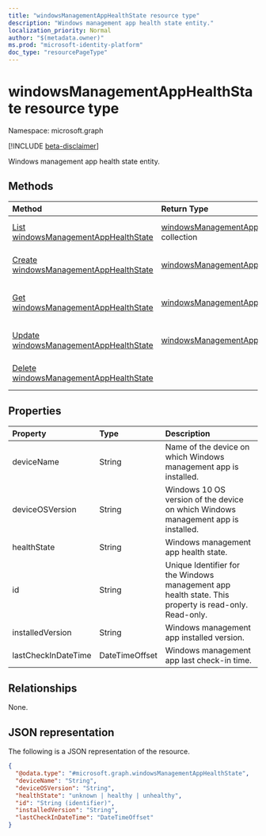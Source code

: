 ```yaml
---
title: "windowsManagementAppHealthState resource type"
description: "Windows management app health state entity."
localization_priority: Normal
author: "$(metadata.owner)"
ms.prod: "microsoft-identity-platform"
doc_type: "resourcePageType"
---
```


# windowsManagementAppHealthState resource type

Namespace: microsoft.graph

[!INCLUDE [beta-disclaimer](../../includes/beta-disclaimer.md)]

Windows management app health state entity.

## Methods

| Method                                                                                            | Return Type                                                                             | Description                                                                    |
| :------------------------------------------------------------------------------------------------ | :-------------------------------------------------------------------------------------- | :----------------------------------------------------------------------------- |
| [List windowsManagementAppHealthState](../api/intune-windowsmanagementapphealthstate-list.md)     | [windowsManagementAppHealthState](intune-windowsManagementAppHealthState.md) collection | List properties and relationships of a windowsManagementAppHealthState object. |
| [Create windowsManagementAppHealthState](../api/intune-windowsmanagementapphealthstate-create.md) | [windowsManagementAppHealthState](intune-windowsManagementAppHealthState.md)            | Create a new windowsManagementAppHealthState object.                           |
| [Get windowsManagementAppHealthState](../api/intune-windowsmanagementapphealthstate-get.md)       | [windowsManagementAppHealthState](intune-windowsManagementAppHealthState.md)            | Read properties and relationships of a windowsManagementAppHealthState object. |
| [Update windowsManagementAppHealthState](../api/intune-windowsmanagementapphealthstate-update.md) | [windowsManagementAppHealthState](intune-windowsManagementAppHealthState.md)            | Update the properties of a windowsManagementAppHealthState object.             |
| [Delete windowsManagementAppHealthState](../api/intune-windowsmanagementapphealthstate-delete.md) |                                                                                         | Delete a windowsManagementAppHealthState object.                               |

## Properties

| Property            | Type           | Description                                                                                           |
| :------------------ | :------------- | :---------------------------------------------------------------------------------------------------- |
| deviceName          | String         | Name of the device on which Windows management app is installed.                                      |
| deviceOSVersion     | String         | Windows 10 OS version of the device on which Windows management app is installed.                     |
| healthState         | String         | Windows management app health state.                                                                  |
| id                  | String         | Unique Identifier for the Windows management app health state. This property is read-only. Read-only. |
| installedVersion    | String         | Windows management app installed version.                                                             |
| lastCheckInDateTime | DateTimeOffset | Windows management app last check-in time.                                                            |

## Relationships

None.

## JSON representation

The following is a JSON representation of the resource.

<!-- {
  "blockType": "resource",
  "keyProperty": "id",
  "@odata.type": "microsoft.graph.windowsManagementAppHealthState",
  "baseType": "microsoft.graph.entity",
  "openType": False
}
-->

```json
{
  "@odata.type": "#microsoft.graph.windowsManagementAppHealthState",
  "deviceName": "String",
  "deviceOSVersion": "String",
  "healthState": "unknown | healthy | unhealthy",
  "id": "String (identifier)",
  "installedVersion": "String",
  "lastCheckInDateTime": "DateTimeOffset"
}
```
